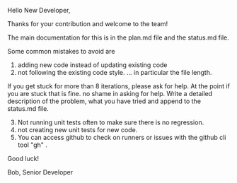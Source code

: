 Hello New Developer,

Thanks for your contribution and welcome to the team!

The main documentation for this is in the plan.md file and the status.md file. 

Some common mistakes to avoid are

1. adding new code instead of updating existing code
2. not following the existing code style. ... in particular the file length. 

If you get stuck for more than 8 iterations, please ask for help. At the point if you are stuck that is fine. no shame in asking for help. Write a detailed description of the problem, what you have tried and append to the status.md file.

3. Not running unit tests often to make sure there is no regression.
4. not creating new unit tests for new code.
5. You can access github to check on runners or issues with the github cli tool "gh" .



Good luck!

Bob, 
    Senior Developer

